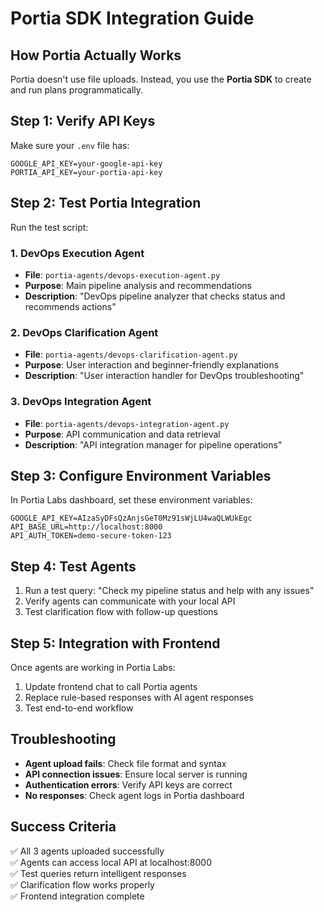 # Portia SDK Integration Guide

## How Portia Actually Works
Portia doesn't use file uploads. Instead, you use the **Portia SDK** to create and run plans programmatically.

## Step 1: Verify API Keys
Make sure your `.env` file has:
```
GOOGLE_API_KEY=your-google-api-key
PORTIA_API_KEY=your-portia-api-key
```

## Step 2: Test Portia Integration
Run the test script:

### 1. DevOps Execution Agent
- **File**: `portia-agents/devops-execution-agent.py`
- **Purpose**: Main pipeline analysis and recommendations
- **Description**: "DevOps pipeline analyzer that checks status and recommends actions"

### 2. DevOps Clarification Agent  
- **File**: `portia-agents/devops-clarification-agent.py`
- **Purpose**: User interaction and beginner-friendly explanations
- **Description**: "User interaction handler for DevOps troubleshooting"

### 3. DevOps Integration Agent
- **File**: `portia-agents/devops-integration-agent.py` 
- **Purpose**: API communication and data retrieval
- **Description**: "API integration manager for pipeline operations"

## Step 3: Configure Environment Variables
In Portia Labs dashboard, set these environment variables:

```
GOOGLE_API_KEY=AIzaSyDFsQzAnjsGeT0Mz91sWjLU4waQLWUkEgc
API_BASE_URL=http://localhost:8000
API_AUTH_TOKEN=demo-secure-token-123
```

## Step 4: Test Agents
1. Run a test query: "Check my pipeline status and help with any issues"
2. Verify agents can communicate with your local API
3. Test clarification flow with follow-up questions

## Step 5: Integration with Frontend
Once agents are working in Portia Labs:
1. Update frontend chat to call Portia agents
2. Replace rule-based responses with AI agent responses
3. Test end-to-end workflow

## Troubleshooting
- **Agent upload fails**: Check file format and syntax
- **API connection issues**: Ensure local server is running
- **Authentication errors**: Verify API keys are correct
- **No responses**: Check agent logs in Portia dashboard

## Success Criteria
✅ All 3 agents uploaded successfully  
✅ Agents can access local API at localhost:8000  
✅ Test queries return intelligent responses  
✅ Clarification flow works properly  
✅ Frontend integration complete